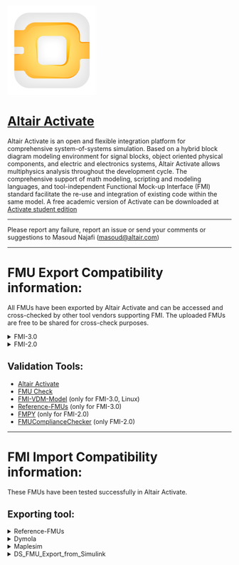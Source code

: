 <!-- HTML approach -->
<img src="https://github.com/altairengineering/fmus/blob/master/icon_Activate.png"  width="200"/>

# [Altair  Activate](https://altair.com/activate)
Altair  Activate is an open and flexible integration platform for comprehensive system-of-systems simulation. 
Based on a hybrid block diagram modeling environment for signal blocks, object oriented physical components, and electric and electronics systems, Altair  Activate allows multiphysics analysis throughout the development cycle.
The comprehensive support of math modeling, scripting and modeling languages, and tool-independent Functional Mock-up Interface (FMI) standard facilitate the re-use and integration of existing code within the same model. 
A free academic version of  Activate can be downloaded at [ Activate student edition](https://altairuniversity.com/free-altair-student-edition/)

*******************************************************************************************

Please report any failure, report an issue or send your comments or suggestions to Masoud Najafi (masoud@altair.com)

*******************************************************************************************

# FMU Export Compatibility information:
All FMUs have been exported by Altair  Activate and can be accessed and cross-checked by other tool vendors supporting FMI.
The uploaded FMUs are free to be shared for cross-check purposes.

<details>
<summary> FMI-3.0 </summary>

 | **FMI-3.0** | **x86_64-windows** |  **x86_64-linux** | 
| :--- | --- | --- |
| periodic_clock | [ME](https://github.com/altairengineering/fmus/tree/master/Altair-Activate/3.0/export/me/x86_64-windows/periodic_clock), [CS](https://github.com/altairengineering/fmus/tree/master/Altair-Activate/3.0/export/cs/x86_64-windows/periodic_clock) |  [ME](https://github.com/altairengineering/fmus/tree/master/Altair-Activate/3.0/export/me/x86_64-linux/periodic_clock), [CS](https://github.com/altairengineering/fmus/tree/master/Altair-Activate/3.0/export/cs/x86_64-linux/periodic_clock)  |
| sinewave_array | [ME](https://github.com/altairengineering/fmus/tree/master/Altair-Activate/3.0/export/me/x86_64-windows/sinewave_array), [CS](https://github.com/altairengineering/fmus/tree/master/Altair-Activate/3.0/export/cs/x86_64-windows/sinewave_array) |  [ME](https://github.com/altairengineering/fmus/tree/master/Altair-Activate/3.0/export/me/x86_64-linux/sinewave_array), [CS](https://github.com/altairengineering/fmus/tree/master/Altair-Activate/3.0/export/cs/x86_64-linux/sinewave_array) |
| triggered_and_periodic_clock | [ME](https://github.com/altairengineering/fmus/tree/master/Altair-Activate/3.0/export/me/x86_64-windows/triggered_and_periodic_clock), [CS](https://github.com/altairengineering/fmus/tree/master/Altair-Activate/3.0/export/cs/x86_64-windows/triggered_and_periodic_clock) |  [ME](https://github.com/altairengineering/fmus/tree/master/Altair-Activate/3.0/export/me/x86_64-linux/periodic_clock), [CS](https://github.com/altairengineering/fmus/tree/master/Altair-Activate/3.0/export/cs/x86_64-linux/triggered_and_periodic_clock) |
 
</details>

<details>
<summary> FMI-2.0 </summary>
 
 | **FMI-2.0** | **win64** |  **linux64** | 
| :--- | --- | --- |
| engine1a | [ME](https://github.com/altairengineering/fmus/tree/master/Altair-Activate/2.0/export/me/win64/engine1a) |  |
| vanderpol | [ME](https://github.com/altairengineering/fmus/tree/master/Altair-Activate/2.0/export/me/win64/vanderpol)  |  |
| ActivateRC | [ME](https://github.com/altairengineering/fmus/tree/master/Altair-Activate/2.0/export/me/win64/ActivateRC)  , [CS](https://github.com/altairengineering/fmus/tree/master/Altair-Activate/2.0/export/cs/win64/ActivateRC) |  [ME](https://github.com/altairengineering/fmus/tree/master/Altair-Activate/2.0/export/me/linux64/ActivateRC)  , [CS](https://github.com/altairengineering/fmus/tree/master/Altair-Activate/2.0/export/cs/linux64/ActivateRC) |
| Arenstorf | [ME](https://github.com/altairengineering/fmus/tree/master/Altair-Activate/2.0/export/me/win64/Arenstorf)  , [CS](https://github.com/altairengineering/fmus/tree/master/Altair-Activate/2.0/export/cs/win64/Arenstorf) |  [ME](https://github.com/altairengineering/fmus/tree/master/Altair-Activate/2.0/export/me/linux64/Arenstorf)  , [CS](https://github.com/altairengineering/fmus/tree/master/Altair-Activate/2.0/export/cs/linux64/Arenstorf) |
| CVloop | [ME](https://github.com/altairengineering/fmus/tree/master/Altair-Activate/2.0/export/me/win64/CVloop)  , [CS](https://github.com/altairengineering/fmus/tree/master/Altair-Activate/2.0/export/cs/win64/CVloop) |  [ME](https://github.com/altairengineering/fmus/tree/master/Altair-Activate/2.0/export/me/linux64/CVloop)  , [CS](https://github.com/altairengineering/fmus/tree/master/Altair-Activate/2.0/export/cs/linux64/CVloop) |
| Boocwen | [ME](https://github.com/altairengineering/fmus/tree/master/Altair-Activate/2.0/export/me/win64/Boocwen)  , [CS](https://github.com/altairengineering/fmus/tree/master/Altair-Activate/2.0/export/cs/win64/Boocwen) |  [ME](https://github.com/altairengineering/fmus/tree/master/Altair-Activate/2.0/export/me/linux64/Boocwen)  , [CS](https://github.com/altairengineering/fmus/tree/master/Altair-Activate/2.0/export/cs/linux64/Boocwen) |
| DiscreteController | [ME](https://github.com/altairengineering/fmus/tree/master/Altair-Activate/2.0/export/me/win64/DiscreteController)  , [CS](https://github.com/altairengineering/fmus/tree/master/Altair-Activate/2.0/export/cs/win64/DiscreteController) |  [ME](https://github.com/altairengineering/fmus/tree/master/Altair-Activate/2.0/export/me/linux64/DiscreteController)  , [CS](https://github.com/altairengineering/fmus/tree/master/Altair-Activate/2.0/export/cs/linux64/DiscreteController) |
| Pendulum | [ME](https://github.com/altairengineering/fmus/tree/master/Altair-Activate/2.0/export/me/win64/Pendulum)  , [CS](https://github.com/altairengineering/fmus/tree/master/Altair-Activate/2.0/export/cs/win64/Pendulum) |  [ME](https://github.com/altairengineering/fmus/tree/master/Altair-Activate/2.0/export/me/linux64/Pendulum)  , [CS](https://github.com/altairengineering/fmus/tree/master/Altair-Activate/2.0/export/cs/linux64/Pendulum) |
 
</details>

## Validation Tools:  
* [Altair  Activate](https://altair.com/activate)
* [FMU Check](https://fmu-check.herokuapp.com/)
* [FMI-VDM-Model](https://github.com/INTO-CPS-Association/FMI-VDM-Model) (only for FMI-3.0, Linux)
* [Reference-FMUs](https://github.com/modelica/Reference-FMUs) (only for FMI-3.0)
* [FMPY](https://github.com/CATIA-Systems/FMPy) (only for FMI-2.0)
* [FMUComplianceChecker](https://github.com/modelica-tools/FMUComplianceChecker/releases) (only FMI-2.0)
---
# FMI Import Compatibility information:

These FMUs have been tested successfully in Altair  Activate. 

## Exporting tool:  

<details>
<summary> Reference-FMUs </summary>

### [Reference-FMUs (v0.0.23)](https://github.com/modelica/Reference-FMUs)
 | **FMI-3.0** | **x86_64-windows** | **x86_64-linux** |
| :--- | --- | --- |
| BouncingBall | ME, CS | ME, CS |
| Dahlquist | ME, CS | ME, CS |
| LinearTransform | ME, CS | ME, CS |
| Resource | ME, CS | ME, CS |
| Stair | ME, CS | ME, CS |
| VanDerPol | ME, CS | ME, CS |


| **FMI-2.0** | **win64** | **linux64** |
| :--- | --- | --- |
| BouncingBall | ME, CS | ME, CS |
| Dahlquist | ME, CS | ME, CS |
| Feedthrough | ME, CS | ME, CS |
| Resource | ME, CS | ME, CS |
| Stair | ME, CS | ME, CS |
| VanDerPol | ME, CS | ME, CS |


| **FMI-1.0** | **win64** | **linux64** |
| :--- | --- | --- |
| BouncingBall | CS |  CS |
| Dahlquist | ME, CS | ME, CS |
| Feedthrough | ME, CS | ME, CS |
| Resource |  CS |  CS |
| Stair | ME, CS | ME, CS |
| VanDerPol | ME, CS | ME, CS |


</details>

<details>
<summary> Dymola </summary>

### [Dymola (2019FD01)](https://github.com/modelica/fmi-cross-check/tree/master/fmus/2.0/cs/win64/Dymola)

| **FMI-2.0** | **win64** | 
| :--- | --- |
| BooleanNetwork1 | ME, CS |
| ControlledTemperature | ME, CS |
| CoupledClutches | ME, CS |
| DFFREG | ME, CS |
| IntegerNetwork1 | ME, CS |
| Rectifier | ME, CS |

</details>

<details>
<summary> Maplesim </summary>

### [Maplesim (2021.2)](https://github.com/modelica/fmi-cross-check/tree/master/fmus/2.0/cs/win64/MapleSim)

| **FMI-2.0** | **win64** | **linux64** |
| :--- | --- | --- |
| ControlledTemperature | ME, CS | ME, CS |
| CoupledClutches | ME, CS | ME, CS |
| Rectifier | ME, CS | ME, CS |
</details>

<details>
<summary> DS_FMU_Export_from_Simulink </summary>

### [DS_FMU_Export_from_Simulink (2.1.2)](https://github.com/modelica/fmi-cross-check/tree/master/fmus/2.0/cs/win64/DS_FMU_Export_from_Simulink)

| **FMI-2.0** | **win64** |
| :--- | --- |
| BouncingBalls_sf | ME, CS |
| TestModel1_sf | ME, CS |
| TestModel2_sf | ME, CS |
| TriggeredSubsystems_sf | ME, CS |
</details>
